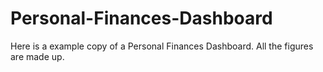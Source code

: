 # Personal-Finances-Dashboard
Here is a example copy of a Personal Finances Dashboard. All the figures are made up.
